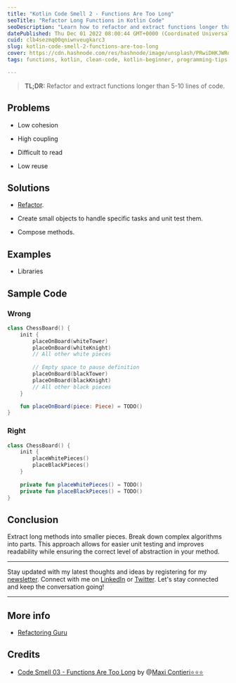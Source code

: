 ```yaml
---
title: "Kotlin Code Smell 2 - Functions Are Too Long"
seoTitle: "Refactor Long Functions in Kotlin Code"
seoDescription: "Learn how to refactor and extract functions longer than 5-10 lines of code to improve code quality and maintainability in Kotlin."
datePublished: Thu Dec 01 2022 08:00:44 GMT+0000 (Coordinated Universal Time)
cuid: clb4sezmq00qniwnveugkarc3
slug: kotlin-code-smell-2-functions-are-too-long
cover: https://cdn.hashnode.com/res/hashnode/image/unsplash/PRwiDHKJWRo/upload/v1669832611031/6RAbcDEZ6.jpeg
tags: functions, kotlin, clean-code, kotlin-beginner, programming-tips

---
```


> **TL;DR:** Refactor and extract functions longer than 5-10 lines of code.

## Problems

* Low cohesion
    
* High coupling
    
* Difficult to read
    
* Low reuse
    

## Solutions

* [Refactor](https://maximilianocontieri.com/refactoring-010-extract-method-object).
    
* Create small objects to handle specific tasks and unit test them.
    
* Compose methods.
    

## Examples

* Libraries
    

## Sample Code

### **Wrong**

```kotlin
class ChessBoard() {
    init {
        placeOnBoard(whiteTower)
        placeOnBoard(whiteKnight)
        // All other white pieces
        
        // Empty space to pause definition
        placeOnBoard(blackTower)
        placeOnBoard(blackKnight)
        // All other black pieces
    }

    fun placeOnBoard(piece: Piece) = TODO()
}
```

### Right

```kotlin
class ChessBoard() {
    init {
        placeWhitePieces()
        placeBlackPieces()
    }
    
    private fun placeWhitePieces() = TODO()
    private fun placeBlackPieces() = TODO()
}
```

## Conclusion

Extract long methods into smaller pieces. Break down complex algorithms into parts. This approach allows for easier unit testing and improves readability while ensuring the correct level of abstraction in your method.

---

Stay updated with my latest thoughts and ideas by registering for my [newsletter](https://yonatankarp.com/newsletter). Connect with me on [LinkedIn](https://www.linkedin.com/in/yonatankarp/) or [Twitter](https://twitter.com/yonatan_karp). Let's stay connected and keep the conversation going!

---

## More info

* [Refactoring Guru](https://refactoring.guru/es/smells/long-method)
    

## Credits

* [Code Smell 03 - Functions Are Too Long](https://maximilianocontieri.com/code-smell-03-functions-are-too-long) by @[Maxi Contieri⭐⭐⭐](@mcsee)